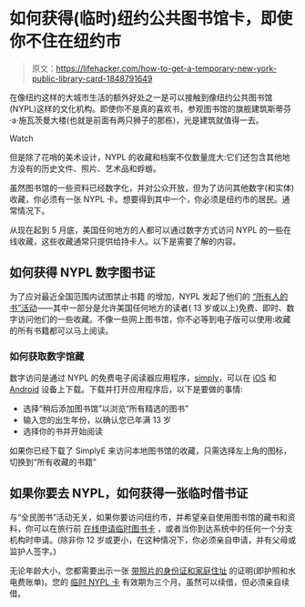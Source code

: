 # 如何获得(临时)纽约公共图书馆卡，即使你不住在纽约市

> 原文：<https://lifehacker.com/how-to-get-a-temporary-new-york-public-library-card-1848791649>

在像纽约这样的大城市生活的额外好处之一是可以接触到像纽约公共图书馆(NYPL)这样的文化机构。即使你不是真的喜欢书，参观图书馆的旗舰建筑斯蒂芬·a·施瓦茨曼大楼(也就是前面有两只狮子的那栋)，光是建筑就值得一去。

Watch

但是除了花哨的美术设计，NYPL 的收藏和档案不仅数量庞大:它们还包含其他地方没有的历史文件、照片、艺术品和蜉蝣。

虽然图书馆的一些资料已经数字化，并对公众开放，但为了访问其他数字(和实体)收藏，你必须有一张 NYPL 卡。想要得到其中一个，你必须是纽约市的居民。通常情况下。

从现在起到 5 月底，美国任何地方的人都可以通过数字方式访问 NYPL 的一些在线收藏，这些收藏通常只提供给持卡人。以下是需要了解的内容。

## 如何获得 NYPL 数字图书证

为了应对最近全国范围内试图禁止书籍 的增加，NYPL 发起了他们的 [“所有人的书”活动](https://www.nypl.org/spotlight/books-for-all)——其中一部分是允许美国任何地方的读者( 13 岁或以上)免费、即时、数字访问他们的一些收藏。不像一些网上图书馆，你不必等到电子版可以使用:收藏的所有书籍都可以马上阅读。

### 如何获取数字馆藏

数字访问是通过 NYPL 的免费电子阅读器应用程序，[simply](https://www.nypl.org/books-music-movies/ebookcentral/simplye)，可以在 [iOS](https://itunes.apple.com/app/apple-store/id1046583900?pt=463465&ct=booksforall&mt=8) 和 [Android](https://play.google.com/store/apps/details?id=org.nypl.simplified.simplye&utm_source%3Dnypl.org&utm_medium%3Dreferral&utm_campaign%3Dbooksforall) 设备上下载。下载并打开应用程序后，以下是要做的事情:

*   选择“稍后添加图书馆”以浏览“所有精选的图书”
*   输入您的出生年份，以确认您已年满 13 岁
*   选择你的书并开始阅读

如果你已经下载了 SimplyE 来访问本地图书馆的收藏，只需选择左上角的图标，切换到“所有收藏的书籍”

## 如果你要去 NYPL，如何获得一张临时借书证

与“全民图书”活动无关，如果你要访问纽约市，并希望亲自使用图书馆的藏书和资料，你可以在旅行前 [在线申请临时图书卡](https://www.nypl.org/library-card/personal?newCard=true) ，或者当你到达系统中的任何一个分支机构时申请。(除非你 12 岁或更小，在这种情况下，你必须亲自申请，并有父母或监护人签字。)

无论年龄大小，您都需要出示一张 [带照片的身份证和家庭住址](https://www.nypl.org/help/library-card/terms-conditions#Eligibility) 的证明(即护照和水电费账单)。您的 [临时 NYPL 卡](https://www.nypl.org/help/library-card/terms-conditions#temporary) 有效期为三个月。虽然可以续借，但必须亲自续借。